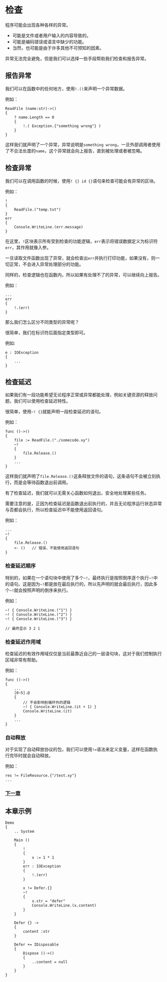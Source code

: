 # 检查
程序可能会出现各种各样的异常。

- 可能是文件或者用户输入的内容导致的。
- 可能是编码错误或语言中缺少的功能。
- 当然，也可能是由于许多其他不可预知的因素。

异常无法完全避免，但是我们可以选择一些手段帮助我们检查和报告异常。

## 报告异常
我们可以在函数中的任何地方，使用`!.()`来声明一个异常数据。

例如：
```
ReadFile (name:str)->()
{
    ? name.Length == 0
    {
        !.( Exception.{"something wrong"} )
    }
}
```
这样我们就声明了一个异常，异常说明是`something wrong`，一旦外部调用者使用了不合法长度的`name`，这个异常就会向上报告，直到被处理或者被忽略。
## 检查异常
我们可以在调用函数的时候，使用`! {} id {}`语句来检查可能会有异常的区块。

例如：
```
!
{
    ReadFile.("temp.txt")
}
err
{
    Console.WriteLine.(err.message)
}
```
在这里，`!`区块表示所有受到检查的功能逻辑，`err`表示将错误数据定义为标识符`err`，其作用就像入参。

一旦读取文件函数出现了异常，就会检查出`err`并执行打印功能，如果没有，则一切正常，不会进入异常处理部分的功能。

同样的，检查逻辑也在函数内，所以如果有处理不了的异常，可以继续向上报告。

例如：
```
...
err 
{ 
    !.(err)
}
```
那么我们怎么区分不同类型的异常呢？

很简单，我们在标识符后面指定类型即可。

例如:
```
e : IOException
{
    ...
}
```

## 检查延迟
如果我们有一段功能希望无论程序正常或异常都能处理，例如关键资源的释放问题，我们可以使用检查延迟特性。

很简单，使用`~! {}`就能声明一段检查延迟的语句。

例如：
```
func ()->()
{
    file := ReadFile.("./somecode.xy")
    ~!
    {
        file.Release.()
    }
    ...
}
```
这样我们就声明了`file.Release.()`这条释放文件的语句，这条语句不会被立刻执行，而是会等待函数退出前调用。

有了检查延迟，我们就可以无需关心函数如何退出，安全地处理某些任务。

需要注意的是，正因为检查延迟是函数退出前执行的，并且无论程序运行状态异常与否都会执行，所以检查延迟中不能使用返回语句。

例如：
```
...
~!
{
    file.Release.()
    <- ()   // 错误，不能使用返回语句
}
```

### 检查延迟顺序
特别的，如果在一个语句块中使用了多个`~!`，最终执行是按照倒序逐个执行`~!`中的语句。这是因为`~!`都是放在最后执行的，所以先声明的就会最后执行，因此多个`~!`就会按照声明的倒序来执行。

例如：
```
~! { Console.WriteLine.("1") }
~! { Console.WriteLine.("2") }
~! { Console.WriteLine.("3") }

// 最终显示 3 2 1
```

### 检查延迟作用域
检查延迟的有效作用域仅仅是当前最靠近自己的一层语句块，这对于我们控制执行区域非常有帮助。

例如：
```
func ()->()
{
    ...
    [0~5].@
    {
        // 不会影响到循环外的逻辑
        ~! { Console.WriteLine.(it + 1) }
        Console.WriteLine.(it)
    }
    ...
}
```
### 自动释放
对于实现了自动释放协议的包，我们可以使用`!=`语法来定义变量，这样在函数执行完毕时就会自动释放。

例如：
```
res != FileResource.{"/test.xy"}
...
```

### [下一章](异步处理.md)

## 本章示例
```
Demo
{
    .. System

    Main ()
    {
        ! 
        {
            x := 1 * 1
        }
        err : IOException 
        {
            !.(err)
        }

        x != Defer.{}
        ~!
        {
            x.str = "defer"
            Console.WriteLine.(x.content)
        }
    }

    Defer {} ->
    {
        content :str
    }

    Defer += IDisposable
    {
        Dispose ()->()
        {
            ..content = null
        }
    }
}
```


